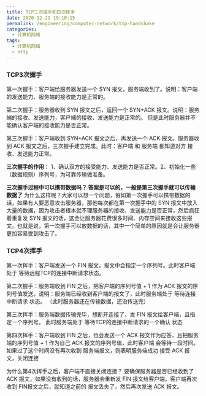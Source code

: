 ```yaml
---
title: TCP三次握手和四次挥手
date: 2020-12-21 19:10:15
permalink: /engineering/computer-network/tcp-handshake
categories:
  - 计算机网络
tags:
  - 计算机网络
  - http
---
```

### TCP3次握手

第一次握手：客户端给服务器发送一个 SYN 报文，服务端收到了。说明：客户端的发送能力、服务端的接收能力是正常的。

第二次握手：服务器收到 SYN 报文之后，返回一个 SYN+ACK 报文。说明：服务端的接收、发送能力，客户端的接收、发送能力是正常的。 但是此时服务器并不能确认客户端的接收能力是否正常。

第三次握手：客户端收到 SYN+ACK 报文之后，再发送一个 ACK 报文。服务器收到 ACK 报文之后，三次握手建立完成。此时：客户端 和 服务端 都知道对方 接收、发送能力正常。

**三次握手的作用：**
1、确认双方的接受能力、发送能力是否正常。2、初始化一些（数据规则）序列号，为可靠传输做准备。

**三次握手过程中可以携带数据吗？ 答案是可以的，一般是第三次握手就可以传输数据了**
       为什么这样呢？大家可以想一个问题，假如第一次握手可以携带数据的话，如果有人要恶意攻击服务器，那他每次都在第一次握手中的 SYN 报文中放入大量的数据，因为攻击者根本就不理服务器的接收、发送能力是否正常，然后疯狂着重复发 SYN 报文的话，这会让服务器花费很多时间、内存空间来接收这些报文。也就是说，第一次握手可以放数据的话，其中一个简单的原因就是会让服务器更加容易受到攻击了。

### TCP4次挥手

第一次挥手：客户端发送一个 FIN 报文，报文中会指定一个序列号。此时客户端 处于 等待远程TCP的连接中断请求状态。

第二次握手：服务端收到 FIN 之后，把客户端的序列号值 + 1 作为 ACK 报文的序列号值发送。说明：服务端已经收到客户端的报文了，此时服务端处于 等待连接中断请求 状态。
（此时服务器还在传输数据，还没传送完）

第三次挥手：服务端数据传输完毕，想断开连接了，发 FIN 报文给客户端，且指定一个序列号。
此时服务端处于 等待TCP的连接中断请求的一个确认 状态

第四次挥手：客户端收到 FIN 之后，也会发送一个 ACK 报文作为应答，且把服务端的序列号值 + 1 作为自己 ACK 报文的序列号值，此时客户端  会等待一段时间。 如果过了这个时间没有再次收到 服务端报文，则表明服务端成功 接受 ACK 报文，关闭连接

为什么第4次挥手之后，客户端不直接关闭连接？
要确保服务器是否已经收到了 ACK 报文，如果没有收到的话，服务器会重新发 FIN 报文给客户端，客户端再次收到 FIN报文之后，就知道之前的 报文丢失了，然后再次发送 ACK 报文。
